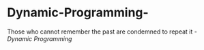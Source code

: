 # Dynamic-Programming-
Those who cannot remember the past are condemned to repeat it - *Dynamic Programming*
